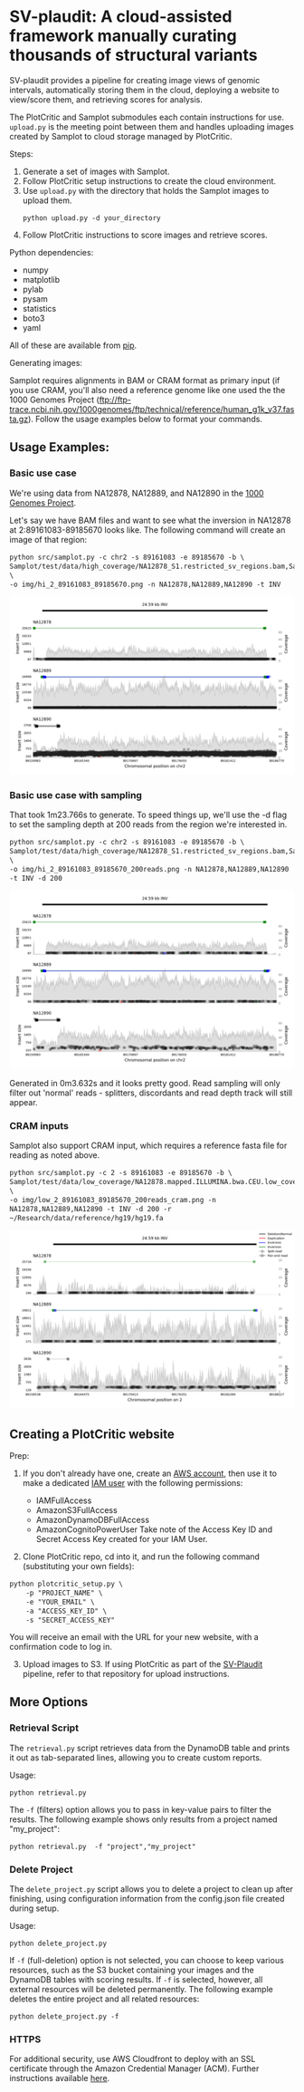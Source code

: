 # SV-plaudit: A cloud-assisted framework manually curating thousands of structural variants

SV-plaudit provides a pipeline for creating image views of genomic intervals, automatically storing them in the cloud, deploying a website to view/score them, and retrieving scores for analysis.

The PlotCritic and Samplot submodules each contain instructions for use. `upload.py` is the meeting point between them and handles uploading images created by Samplot to cloud storage managed by PlotCritic.

Steps:
1. Generate a set of images with Samplot.
2. Follow PlotCritic setup instructions to create the cloud environment.
3. Use `upload.py` with the directory that holds the Samplot images to upload them.
    ```
    python upload.py -d your_directory
    ```
4. Follow PlotCritic instructions to score images and retrieve scores.

Python dependencies:
* numpy
* matplotlib
* pylab
* pysam
* statistics
* boto3
* yaml 

All of these are available from [pip](https://pypi.python.org/pypi/pip).

Generating images:

Samplot requires alignments in BAM or CRAM format as primary input (if you use CRAM, you'll also need a reference genome like one used the the 1000 Genomes Project (ftp://ftp-trace.ncbi.nih.gov/1000genomes/ftp/technical/reference/human_g1k_v37.fasta.gz). Follow the usage examples below to format your commands.
## Usage Examples: 


### Basic use case
We're  using data from NA12878, NA12889, and NA12890 in the [1000 Genomes Project](http://www.internationalgenome.org/about). 

Let's say we have BAM files and want to see what the inversion in NA12878 at 2:89161083-89185670 looks like. 
The following command will create an image of that region:
```
python src/samplot.py -c chr2 -s 89161083 -e 89185670 -b \
Samplot/test/data/high_coverage/NA12878_S1.restricted_sv_regions.bam,Samplot/test/data/high_coverage/NA12889_S1.restricted_sv_regions.bam,Samplot/test/data/high_coverage/NA12890_S1.restricted_sv_regions.bam \
-o img/hi_2_89161083_89185670.png -n NA12878,NA12889,NA12890 -t INV
```

<img src="doc/imgs/hi_2_89161083_89185670.png">

### Basic use case with sampling
That took 1m23.766s to generate. To speed things up, we'll use the -d flag to set the sampling depth at 200 reads from the region we're interested in.
```
python src/samplot.py -c chr2 -s 89161083 -e 89185670 -b \
Samplot/test/data/high_coverage/NA12878_S1.restricted_sv_regions.bam,Samplot/test/data/high_coverage/NA12889_S1.restricted_sv_regions.bam,Samplot/test/data/high_coverage/NA12890_S1.restricted_sv_regions.bam \
-o img/hi_2_89161083_89185670_200reads.png -n NA12878,NA12889,NA12890 -t INV -d 200
```
<img src="doc/imgs/hi_2_89161083_89185670_200reads.png">

Generated in 0m3.632s and it looks pretty good. Read sampling will only filter out 'normal' reads - splitters, discordants and read depth track will still appear.


### CRAM inputs
Samplot also support CRAM input, which requires a reference fasta file for reading as noted above.

```
python src/samplot.py -c 2 -s 89161083 -e 89185670 -b \
Samplot/test/data/low_coverage/NA12878.mapped.ILLUMINA.bwa.CEU.low_coverage.restricted_sv_regions.20121211.cram,Samplot/test/data/low_coverage/NA12889.mapped.ILLUMINA.bwa.CEU.low_coverage.restricted_sv_regions.20130415.cram,Samplot/test/data/low_coverage/NA12890.mapped.ILLUMINA.bwa.CEU.low_coverage.restricted_sv_regions.20130415.cram \
-o img/low_2_89161083_89185670_200reads_cram.png -n NA12878,NA12889,NA12890 -t INV -d 200 -r ~/Research/data/reference/hg19/hg19.fa
```
<img src="doc/imgs/low_2_89161083_89185670_200reads_cram.png">

## Creating a PlotCritic website
Prep:

1. If you don't already have one, create an [AWS account](https://portal.aws.amazon.com/gp/aws/developer/registration/index.html), then use it to make a dedicated [IAM user](http://docs.aws.amazon.com/IAM/latest/UserGuide/id_users_create.html#id_users_create_console) with the following permissions:
   * IAMFullAccess
   * AmazonS3FullAccess
   * AmazonDynamoDBFullAccess
   * AmazonCognitoPowerUser
Take note of the Access Key ID and Secret Access Key created for your IAM User.

2. Clone PlotCritic repo, cd into it, and run the following command (substituting your own fields):
```
python plotcritic_setup.py \
	-p "PROJECT_NAME" \
	-e "YOUR_EMAIL" \
	-a "ACCESS_KEY_ID" \
	-s "SECRET_ACCESS_KEY"
```
You will receive an email with the URL for your new website, with a confirmation code to log in.

3. Upload images to S3. If using PlotCritic as part of the [SV-Plaudit](https://github.com/jbelyeu/SV-Plaudit) pipeline, refer to that repository for upload instructions.



## More Options
### Retrieval Script
The `retrieval.py` script retrieves data from the DynamoDB table and prints it out as tab-separated lines, allowing you to create custom reports.

Usage:
```
python retrieval.py 
```

The `-f` (filters) option allows you to pass in key-value pairs to filter the results. 
The following example shows only results from a project named "my_project":
```
python retrieval.py  -f "project","my_project"
```

### Delete Project
The `delete_project.py` script allows you to delete a project to clean up after finishing, using configuration information from the config.json file created during setup. 

Usage:
```
python delete_project.py 
```

If `-f` (full-deletion) option is not selected, you can choose to keep various resources, such as the S3 bucket containing your images and the DynamoDB tables with scoring results. If `-f` is selected, however, all external resources will be deleted permanently.
The following example deletes the entire project and all related resources:
```
python delete_project.py -f
```

### HTTPS
For additional security, use AWS Cloudfront to deploy with an SSL certificate through the Amazon Credential Manager (ACM). Further instructions available [here](http://docs.aws.amazon.com/AmazonCloudFront/latest/DeveloperGuide/GettingStarted.html).
